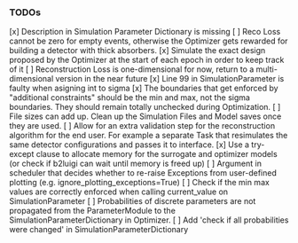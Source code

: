 ### TODOs

[x] Description in Simulation Parameter Dictionary is missing
[ ] Reco Loss cannot be zero for empty events, otherwise the Optimizer gets rewarded for building a detector with thick absorbers.
[x] Simulate the exact design proposed by the Optimizer at the start of each epoch in order to keep track of it
[ ] Reconstruction Loss is one-dimensional for now, return to a multi-dimensional version in the near future
[x] Line 99 in SimulationParameter is faulty when asigning int to sigma
[x] The boundaries that get enforced by "additional constraints" should be the min and max, not the sigma boundaries. They should remain totally unchecked during Optimization.
[ ] File sizes can add up. Clean up the Simulation Files and Model saves once they are used.
[ ] Allow for an extra validation step for the reconstruction algorithm for the end user. For example a separate Task that resimulates the same detector configurations and passes it to interface.
[x] Use a try-except clause to allocate memory for the surrogate and optimizer models (or check if b2luigi can wait until memory is freed up)
[ ] Argument in scheduler that decides whether to re-raise Exceptions from user-defined plotting (e.g. ignore_plotting_exceptions=True)
[ ] Check if the min max values are correctly enforced when calling current_value on SimulationParameter
[ ] Probabilities of discrete parameters are not propagated from the ParameterModule to the SimulationParameterDictionary in Optimizer.
[ ] Add 'check if all probabilities were changed' in SimulationParameterDictionary